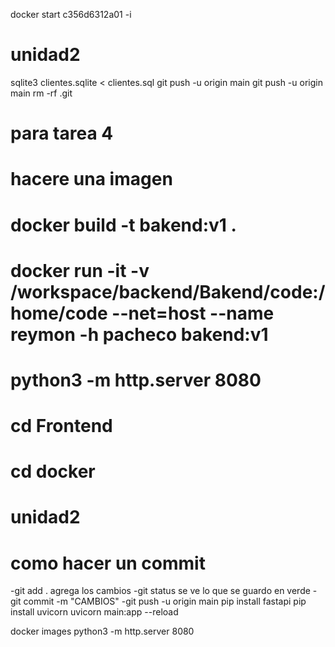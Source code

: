 docker start c356d6312a01 -i
# unidad2


sqlite3 clientes.sqlite < clientes.sql
git push -u origin main
 git push -u origin main
 rm -rf .git
# para tarea 4
# hacere una imagen
# docker build -t bakend:v1 . 
# docker run -it -v /workspace/backend/Bakend/code:/home/code --net=host --name reymon -h pacheco  bakend:v1
# python3 -m http.server 8080
# cd Frontend 
# cd docker 
# unidad2
# como hacer un commit 
-git add . agrega los cambios
-git status se ve lo que se guardo en verde
-git commit -m "CAMBIOS"
-git push -u origin main 
pip install fastapi
pip install uvicorn
uvicorn main:app --reload

docker images 
 python3 -m http.server 8080